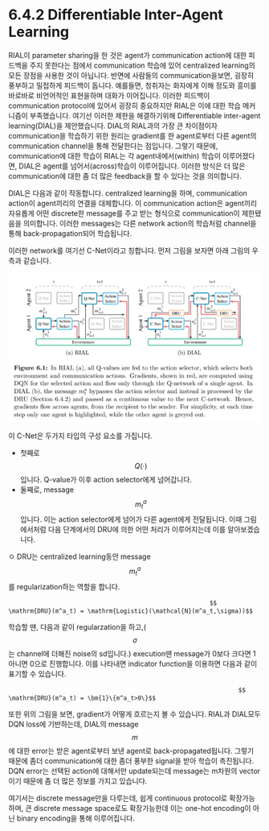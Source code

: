 # 6.4.2 Differentiable Inter-Agent Learning

 RIAL이 parameter sharing을 한 것은 agent가 communication action에 대한 피드백을 주지 못한다는 점에서 communication 학습에 있어 centralized learning의 모든 장점을 사용한 것이 아닙니다. 반면에 사람들의 communication을보면, 굉장히 풍부하고 밀접하게 피드백이 돕니다. 예를들면, 청취자는 화자에게 이해 정도와 흥미를 바로바로 비언어적인 표현을하며 대화가 이어집니다. 이러한 피드백이 communication protocol에 있어서 굉장히 중요하지만 RIAL은 이에 대한 학습 메커니즘이 부족했습니다. 여기선 이러한 제한을 해결하기위해 Differentiable inter-agent learning\(DIAL\)을 제안했습니다. DIAL의 RIAL과의 가장 큰 차이점이자 communication을 학습하기 위한 원리는 gradient를 한 agent로부터 다른 agent의 communication channel을 통해 전달한다는 점입니다. 그렇기 때문에, communication에 대한 학습이 RIAL는 각 agent내에서\(within\) 학습이 이루어졌다면, DIAL은 agent를 넘어서\(across\)학습이 이루어집니다. 이러한 방식은 더 많은 communication에 대한 좀 더 많은 feedback을 할 수 있다는 것을 의미합니다.

DIAL은 다음과 같이 작동합니다. centralized learning을 하며, communication action이 agent끼리의 연결을 대체합니다. 이 communication action은 agent끼리 자유롭게 어떤 discrete한 message를 주고 받는 형식으로 communication이 제한됐음을 의미합니다. 이러한 messages는 다른 network action의 학습처럼 channel을 통해 back-propagation되어 학습됩니다.

이러한 network를 여기선 C-Net이라고 칭합니다. 먼저 그림을 보자면 아래 그림의 우측과 같습니다.

![](../../../.gitbook/assets/marl_14.png)

이 C-Net은 두가지 타입의 구성 요소를 가집니다.

* 첫째로 $$Q(\cdot)$$입니다. Q-value가 이후 action selector에게 넘어갑니다.
* 둘째로, message$$m^a_t$$입니다. 이는 action selector에게 넘어가 다른 agent에게 전달됩니다. 이때 그림에서처럼 다음 단계에서의 DRU에 의한 어떤 처리가 이루어지는데 이를 알아보겠습니다.

ㅇ DRU는 centralized learning동안 message $$m^a_t$$를 regularization하는 역할을 합니다.   

                                                            $$ \mathrm{DRU}(m^a_t) = \mathrm{Logistic}(\mathcal{N}(m^a_t,\sigma))$$

학습할 땐, 다음과 같이 regularzation을 하고,\($$\sigma$$는 channel에 더해진 noise의 sd입니다.\) execution땐 message가 0보다 크다면 1 아니면 0으로 진행합니다. 이를 나타내면 indicator function을 이용하면 다음과 같이 표기할 수 있습니다.

                                                                    $$ \mathrm{DRU}(m^a_t) = \bm{1}\{m^a_t>0\}$$

또한 위의 그림을 보면, gradient가 어떻게 흐르는지 볼 수 있습니다. RIAL과 DIAL모두 DQN loss에 기반하는데, DIAL의 message $$m$$에 대한 error는 받은 agent로부터 보낸 agent로 back-propagated됩니다. 그렇기 때문에 좀더 communication에 대한 좀더 풍부한 signal을 받아 학습이 촉진됩니다. DQN error는 선택된 action에 대해서만 update되는데 message는 m차원의 vector이기 때문에 좀 더 많은 정보를 가지고 있습니다.

여기서는 discrete message만을 다루는데, 쉽게 continuous protocol로 확장가능하며, 큰 discrete message space로도 확장가능한데 이는 one-hot encoding이 아닌 binary encoding을 통해 이루어집니다.

